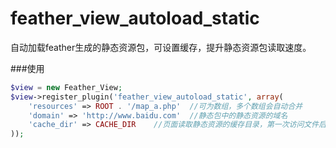 feather_view_autoload_static
==========================

自动加载feather生成的静态资源包，可设置缓存，提升静态资源包读取速度。

###使用

```php
$view = new Feather_View;
$view->register_plugin('feather_view_autoload_static', array(
    'resources' => ROOT . '/map_a.php'  //可为数组，多个数组会自动合并
    'domain' => 'http://www.baidu.com'  //静态包中的静态资源的域名
    'cache_dir' => CACHE_DIR    //页面读取静态资源的缓存目录，第一次访问文件后会自动生成，下次直接读取缓存文件。
));
```